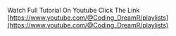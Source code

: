 Watch Full Tutorial On Youtube Click The Link [https://www.youtube.com/@Coding_DreamR/playlists](https://www.youtube.com/@Coding_DreamR/playlists)
